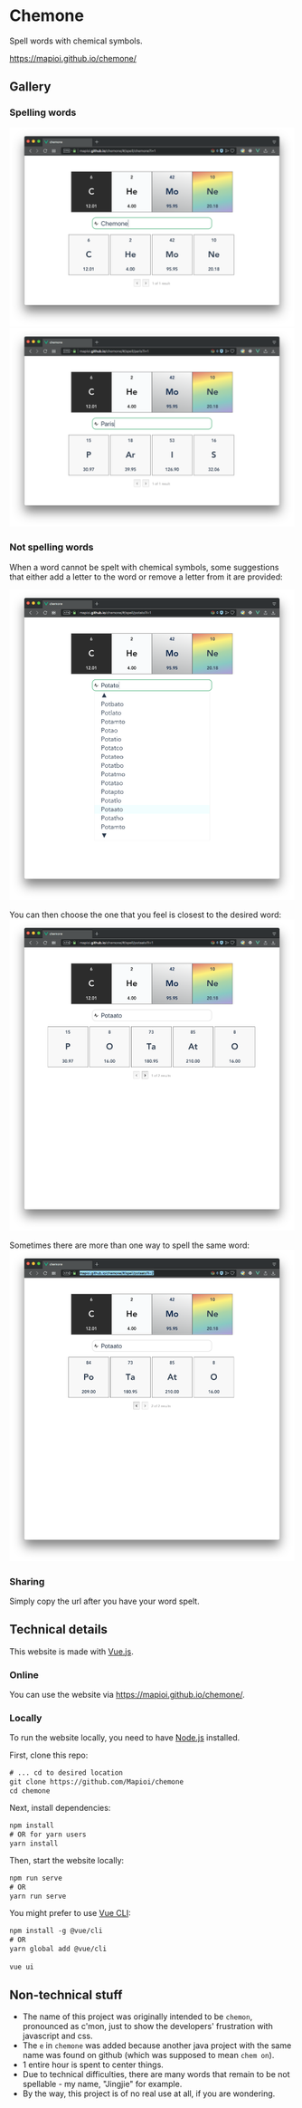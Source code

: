 # Chemone

Spell words with chemical symbols.

https://mapioi.github.io/chemone/

## Gallery
### Spelling words
![Spelling of the project name, "Chemone"](readme_assets/spell-chemone.png)
![Spelling of the city name, "Paris"](readme_assets/spell-paris.png)

### Not spelling words
When a word cannot be spelt with chemical symbols, some suggestions that
either add a letter to the word or remove a letter from it are provided:

![Suggestions for "Potato"](readme_assets/suggestions-potato.png)

You can then choose the one that you feel is closest to the desired word:
![Spelling of "Potaato"](readme_assets/spell-potaato.png)

Sometimes there are more than one way to spell the same word:
![Alternative spelling of "Potaato"](readme_assets/spell-potaato2.png)

### Sharing
Simply copy the url after you have your word spelt.

## Technical details
This website is made with [Vue.js](https://vuejs.org).

### Online
You can use the website via https://mapioi.github.io/chemone/.

### Locally
To run the website locally, you need to have [Node.js](https://nodejs.org/en/) installed.

First, clone this repo:

    # ... cd to desired location
    git clone https://github.com/Mapioi/chemone
    cd chemone

Next, install dependencies:

    npm install
    # OR for yarn users
    yarn install

Then, start the website locally:

    npm run serve
    # OR
    yarn run serve

You might prefer to use [Vue CLI](https://cli.vuejs.org):

    npm install -g @vue/cli
    # OR
    yarn global add @vue/cli

    vue ui

## Non-technical stuff
* The name of this project was originally intended to be `chemon`,
  pronounced as c'mon, just to show the developers' frustration with
  javascript and css.
* The `e` in `chemone` was added because another java project with the
  same name was found on github (which was supposed to mean `chem on`).
* 1 entire hour is spent to center things.
* Due to technical difficulties, there are many words that remain to be
  not spellable - my name, "Jingjie" for example.
* By the way, this project is of no real use at all, if you are wondering.
